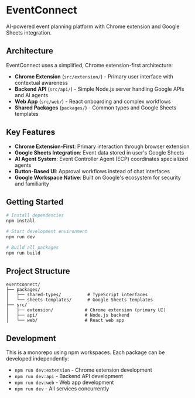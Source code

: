 # EventConnect

AI-powered event planning platform with Chrome extension and Google Sheets integration.

## Architecture

EventConnect uses a simplified, Chrome extension-first architecture:

- **Chrome Extension** (`src/extension/`) - Primary user interface with contextual awareness
- **Backend API** (`src/api/`) - Simple Node.js server handling Google APIs and AI agents  
- **Web App** (`src/web/`) - React onboarding and complex workflows
- **Shared Packages** (`packages/`) - Common types and Google Sheets templates

## Key Features

- **Chrome Extension-First**: Primary interaction through browser extension
- **Google Sheets Integration**: Event data stored in user's Google Sheets
- **AI Agent System**: Event Controller Agent (ECP) coordinates specialized agents
- **Button-Based UI**: Approval workflows instead of chat interfaces
- **Google Workspace Native**: Built on Google's ecosystem for security and familiarity

## Getting Started

```bash
# Install dependencies
npm install

# Start development environment
npm run dev

# Build all packages
npm run build
```

## Project Structure

```
eventconnect/
├── packages/
│   ├── shared-types/          # TypeScript interfaces
│   └── sheets-templates/      # Google Sheets templates
├── src/
│   ├── extension/            # Chrome extension (primary UI)
│   ├── api/                  # Node.js backend
│   └── web/                  # React web app
```

## Development

This is a monorepo using npm workspaces. Each package can be developed independently:

- `npm run dev:extension` - Chrome extension development
- `npm run dev:api` - Backend API development  
- `npm run dev:web` - Web app development
- `npm run dev` - All services concurrently